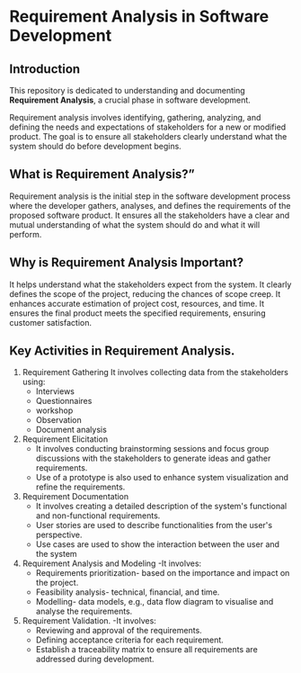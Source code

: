 # Requirement Analysis in Software Development

## Introduction

This repository is dedicated to understanding and documenting **Requirement Analysis**, a crucial phase in software development. 

Requirement analysis involves identifying, gathering, analyzing, and defining the needs and expectations of stakeholders for a new or modified product. The goal is to ensure all stakeholders clearly understand what the system should do before development begins.

## What is Requirement Analysis?”
Requirement analysis is the initial step in the software development process where the developer gathers, analyses, and defines the requirements of the proposed software product. It ensures all the stakeholders have a clear and mutual understanding of what the system should do and what it will perform.

## Why is Requirement Analysis Important?
It helps understand what the stakeholders expect from the system.
It clearly defines the scope of the project, reducing the chances of scope creep.
It enhances accurate estimation of project cost, resources, and time.
It ensures the final product meets the specified requirements, ensuring customer satisfaction.

## Key Activities in Requirement Analysis.
  1. Requirement Gathering
     It involves collecting data from the stakeholders using:
     - Interviews
     - Questionnaires
     - workshop
     - Observation
     - Document analysis
  3. Requirement Elicitation
     - It involves conducting brainstorming sessions and focus group discussions with the stakeholders to generate ideas and gather requirements.
     - Use of a prototype is also used to enhance system visualization and refine the requirements. 
  5. Requirement Documentation
     - It involves creating a detailed description of the system's functional and non-functional requirements.
     - User stories are used to describe functionalities from the user's perspective.
     - Use cases are used to show the interaction between the user and the system
  7. Requirement Analysis and Modeling
     -It involves:
       * Requirements prioritization- based on the importance and impact on the project.
       * Feasibility analysis- technical, financial, and time.
       * Modelling- data models, e.g., data flow diagram to visualise and analyse the requirements.
  9. Requirement Validation.
      -It involves:
       * Reviewing and approval of the requirements.
       * Defining acceptance criteria for each requirement.
       * Establish a traceability matrix to ensure all requirements are addressed during development.
